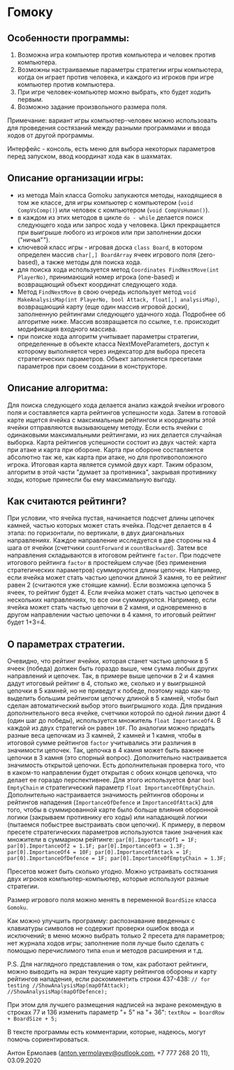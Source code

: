 # Гомоку

## Особенности программы:
1. Возможна игра компьютер против компьютера и человек против компьютера. 
1. Возможны настраиваемые параметры стратегии игры компьютера, когда он играет против человека, и каждого из игроков при игре компьютер против компьютера.
1. При игре человек-компьютер можно выбрать, кто будет ходить первым.
1. Возможно задание произвольного размера поля.

Примечание: вариант игры компьютер-человек можно использовать для проведения состязаний между разными программами и ввода ходов от другой программы.

Интерфейс - консоль, есть меню для выбора некоторых параметров перед запуском, ввод координат хода как в шахматах.

## Описание организации игры:
- из метода Main класса Gomoku запукаются методы, находящиеся в том же классе, для игры компьютер с компьютером (`void CompVsComp()`) или человек с компьютером (`void CompVsHuman()`).
- в каждом из этих методов в цикле `do - while` делается поиск следующего хода или запрос хода у человека. Цикл прекращается при выигрыше любого из игроков или при заполнении доски ("ничья"").
- ключевой класс игры - игровая доска `class Board`, в котором определен массив `char[,] BoardArray` ячеек игрового поля (zero-based), а также методы для поиска хода.
- для поиска хода используется метод `Coordinates FindNextMove(int PlayerNo)`, принимающий номер игрока (one-based) и возвращающий объект координат следующего хода.
- Метод `FindNextMove` в свою очередь использует метод `void MakeAnalysisMap(int PlayerNo, bool Attack, float[,] analysisMap)`, возвращающий карту (еще один массив игровой доски), заполненную рейтингами следующего удачного хода. Подробнее об алгоритме ниже. Массив возвращается по ссылке, т.е. происходит модификация входного массива.
- при поиске хода алгоритм учитывает параметры стратегии, определенные в объекте класса NextMoveParameters, доступ к которому выполняется через индексатор для выбора пресета стратегических параметров. Объект заполняется пресетами параметров при своем создании в конструкторе.

## Описание алгоритма:
Для поиска следующего хода делается анализ каждой ячейки игрового поля и составляется карта рейтингов успешности хода. Затем в готовой карте ищется ячейка с максимальным рейтингом и координаты этой ячейки отправляются вызывающему методу. Если есть ячейки с одинаковыми максимальными рейтингами, из них делается случайная выборка.
Карта рейтингов успешности состоит из двух частей: карта при атаке и карта при обороне. Карта при обороне составляется абсолютно так же, как карта при атаке, но для противоположного игрока. Итоговая карта является суммой двух карт. Таким образом, алгоритм в этой части "думает за противника", закрывая противнику ходы, которые принесли бы ему максимальную выгоду.

## Как считаются рейтинги?
При условии, что ячейка пустая, начинается подсчет длины цепочек камней, частью которых может стать ячейка. Подсчет делается в 4 этапа: по горизонтали, по вертикали, в двух диагональных направлениях. Каждое направление исследуется в две стороны на 4 шага от ячейки (счетчики `countForward` и `countBackward`). Затем все направления складываются в итоговом рейтинге `factor`.
При подсчете итогового рейтинга `factor` в простейшем случае (без применения стратегических параметров) суммируются длины цепочек. Например, если ячейка может стать частью цепочки длиной 3 камня, то ее рейтинг равен 2 (считаются уже стоящие камни). Если возможна цепочка 5 ячеек, то рейтинг будет 4. Если ячейка может стать частью цепочек в нескольких направлениях, то все они суммируются. Например, если ячейка может стать частью цепочки в 2 камня, и одновременно в другом направлении частью цепочки в 4 камня, то итоговый рейтинг будет 1+3=4.

## О параметрах стратегии.
Очевидно, что рейтинг ячейки, которая станет частью цепочки в 5 ячеек (победа) должен быть гораздо выше, чем сумма любых других направлений и цепочек. Так, в примере выше цепочки в 2 и 4 камня дадут итоговый рейтинг в 4, столько же, сколько и у выигрышной цепочки в 5 камней, но не приведут к победе, поэтому надо как-то выделить большим рейтингом цепочку длиной в 5 камней, чтобы был сделан автоматический выбор этого выигрышного хода. Для придания дополнительного веса ячейке, счетчики которой по одной линии дают 4 (один шаг до победы), используется множитель `float ImportanceOf4`. В каждой из двух стратегий он равен `10F`. 
По аналогии можно придать разные веса цепочкам из 3 камней, 2 камней и 1 камня, чтобы в итоговой сумме рейтингов `factor` учитывались эти различия в значимости цепочек. Так, цепочка в 4 камня может быть важнее цепочки в 3 камня (это спорный вопрос).
Дополнительно настраивается значимость открытой цепочки. Есть дополнительная проверка того, что в каком-то направлении будет открытая с обоих концов цепочка, что делает ее гораздо перспективнее. Для этого используется флаг `bool EmptyChain` и стратегический параметр `float ImportanceOfEmptyChain`.
Дополнительно настраивается значимость рейтингов обороны и рейтингов нападения (`ImportanceOfDefence` и `ImportanceOfAttack`) для того, чтобы в суммированной карте было больше влияния оборонной логики (закрываем противнику его ходы) или нападающей логики (пытаемся побыстрее выстраивать свои цепочки).
К примеру, в первом пресете стратегических параметров используются такие значения как множители в суммарном рейтинге:
``par[0].ImportanceOf1 = 1F;
par[0].ImportanceOf2 = 1.1F;
par[0].ImportanceOf3 = 1.3F;
par[0].ImportanceOf4 = 10F;
par[0].ImportanceOfAttack = 1F;
par[0].ImportanceOfDefence = 1F;
par[0].ImportanceOfEmptyChain = 1.3F;``

Пресетов может быть сколько угодно. Можно устраивать состязания двух игроков компьютер-компьютер, которые используют разные стратегии.

Размер игрового поля можно менять в переменной `BoardSize` класса `Gomoku`.

Как можно улучшить программу: распознавание введенных с клавиатуры символов не содержит проверки ошибок ввода и исключений; в меню можно выбрать только 2 пресета для параметров; нет журнала ходов игры; заполнение поля лучше было сделать с помощью перечислимого типа `enum` и методов расширения и т.д.

P.S. Для наглядного представления о том, как работают рейтинги, можно выводить на экран текущие карту рейтингов обороны и карту рейтингов нападения, если раскомментить строки 437-438:
``// for testing
//ShowAnalysisMap(mapOfAttack);
//ShowAnalysisMap(mapOfDefence);``

При этом для лучшего размещения надписей на экране рекомендую в строках 77 и 136 изменить параметр "+ 5" на "+ 36":
`textRow = boardRow + BoardSize + 5;`

В тексте программы есть комментарии, которые, надеюсь, могут помочь сориентироваться.

Антон Ермолаев (anton.yermolayev@outlook.com, +7 777 268 20 11), 03.09.2020
